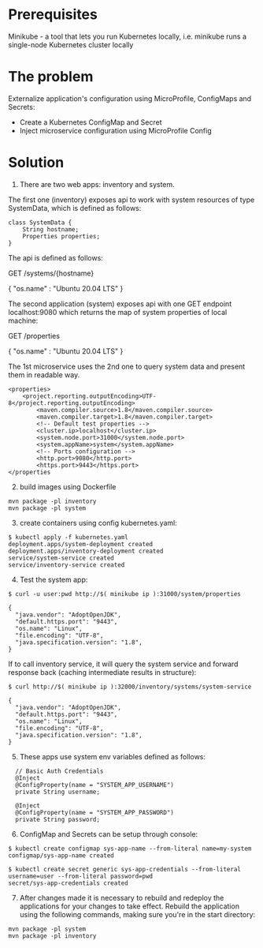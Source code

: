 Prerequisites
==============
Minikube - a tool that lets you run Kubernetes locally, i.e. minikube runs a single-node Kubernetes cluster locally


The problem
============

Externalize application's configuration using MicroProfile, ConfigMaps and Secrets:

* Create a Kubernetes ConfigMap and Secret
* Inject microservice configuration using MicroProfile Config

Solution
=========

1) There are two web apps: inventory and system. 

The first one (inventory) exposes api to work with system resources of type SystemData, which is defined as follows:

```
class SystemData {
    String hostname;
    Properties properties;
}
```

The api is defined as follows:

GET /systems/{hostname}

{
    "os.name" : "Ubuntu 20.04 LTS"
}


The second application (system) exposes api with one GET endpoint localhost:9080 which returns the map of system properties of local machine:

GET /properties

{
    "os.name" : "Ubuntu 20.04 LTS"
}

The 1st microservice uses the 2nd one to query system data and present them in readable way.

```
<properties>
	<project.reporting.outputEncoding>UTF-8</project.reporting.outputEncoding>
        <maven.compiler.source>1.8</maven.compiler.source>
        <maven.compiler.target>1.8</maven.compiler.target>
        <!-- Default test properties -->
        <cluster.ip>localhost</cluster.ip>
        <system.node.port>31000</system.node.port>
        <system.appName>system</system.appName>
        <!-- Ports configuration -->
        <http.port>9080</http.port>
        <https.port>9443</https.port>
</properties
```

2) build images using Dockerfile

```
mvn package -pl inventory
mvn package -pl system
```

3) create containers using config kubernetes.yaml:

```
$ kubectl apply -f kubernetes.yaml
deployment.apps/system-deployment created
deployment.apps/inventory-deployment created
service/system-service created
service/inventory-service created

```

4) Test the system app:

```
$ curl -u user:pwd http://$( minikube ip ):31000/system/properties

{
  "java.vendor": "AdoptOpenJDK",
  "default.https.port": "9443",
  "os.name": "Linux",
  "file.encoding": "UTF-8",
  "java.specification.version": "1.8",
}

```

If to call inventory service, it will query the system service and forward response back (caching intermediate results in structure):

```
$ curl http://$( minikube ip ):32000/inventory/systems/system-service

{
  "java.vendor": "AdoptOpenJDK",
  "default.https.port": "9443",
  "os.name": "Linux",
  "file.encoding": "UTF-8",
  "java.specification.version": "1.8",
}

```

5) These apps use system env variables  defined as follows:

```
  // Basic Auth Credentials
  @Inject
  @ConfigProperty(name = "SYSTEM_APP_USERNAME")
  private String username;

  @Inject
  @ConfigProperty(name = "SYSTEM_APP_PASSWORD")
  private String password;
```

6) ConfigMap and Secrets can be setup through console:

```
$ kubectl create configmap sys-app-name --from-literal name=my-system
configmap/sys-app-name created

$ kubectl create secret generic sys-app-credentials --from-literal username=user --from-literal password=pwd
secret/sys-app-credentials created
```

7) After changes made it is necessary to rebuild and redeploy the applications for your changes to take effect. 
Rebuild the application using the following commands, making sure you're in the start directory:

```
mvn package -pl system
mvn package -pl inventory
```
